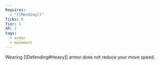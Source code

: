 ```yaml
---
Requires:
  - "[[Mending]]"
Ticks: 0
Tier: 1
XP: 2
tags:
  - armor
  - movement
---
```

Wearing [[Defending#Heavy]] armor does not reduce your move speed.